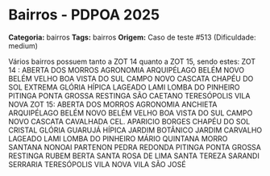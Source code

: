 # Bairros - PDPOA 2025

**Categoria:** bairros
**Tags:** bairros
**Origem:** Caso de teste #513 (Dificuldade: medium)

Vários bairros possuem tanto a ZOT 14 quanto a ZOT 15, sendo estes: ZOT 14 : ABERTA DOS MORROS AGRONOMIA ARQUIPÉLAGO BELÉM NOVO BELÉM VELHO BOA VISTA DO SUL CAMPO NOVO CASCATA CHAPÉU DO SOL EXTREMA GLÓRIA HÍPICA LAGEADO LAMI LOMBA DO PINHEIRO PITINGA PONTA GROSSA RESTINGA SÃO CAETANO TERESÓPOLIS VILA NOVA ZOT 15: ABERTA DOS MORROS AGRONOMIA ANCHIETA ARQUIPÉLAGO BELÉM NOVO BELÉM VELHO BOA VISTA DO SUL CAMPO NOVO CASCATA CAVALHADA CEL. APARICIO BORGES CHAPÉU DO SOL CRISTAL GLÓRIA GUARUJÁ HÍPICA JARDIM BOTÂNICO JARDIM CARVALHO LAGEADO LAMI LOMBA DO PINHEIRO MÁRIO QUINTANA MORRO SANTANA NONOAI PARTENON PEDRA REDONDA PITINGA PONTA GROSSA RESTINGA RUBEM BERTA SANTA ROSA DE LIMA SANTA TEREZA SARANDI SERRARIA TERESÓPOLIS VILA NOVA VILA SÃO JOSÉ